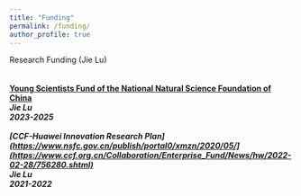 ```yaml
---
title: "Funding"
permalink: /funding/
author_profile: true
---
```

Research Funding (Jie Lu) <br>
<br>
<br>
<b>[Young Scientists Fund of the National Natural Science Foundation of China](https://www.nsfc.gov.cn/publish/portal0/xmzn/2020/05/)</b> 
<br> 
<i><b>Jie Lu<b><i>
<br>
<b>2023-2025</b>
<br>
<br>
<b>[CCF-Huawei Innovation Research Plan](https://www.nsfc.gov.cn/publish/portal0/xmzn/2020/05/](https://www.ccf.org.cn/Collaboration/Enterprise_Fund/News/hw/2022-02-28/756280.shtml)</b> 
<br> 
<i><b>Jie Lu<b><i>
<br>
<b>2021-2022</b>
<br>
<br>
